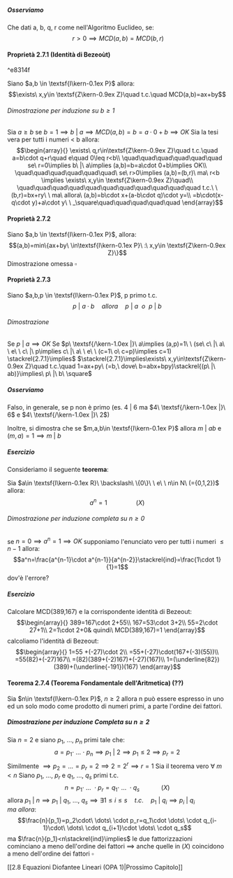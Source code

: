 ##### Osserviamo
Che dati a, b, q, r come nell'Algoritmo Euclideo, se: $$\ r>0\implies MCD(a,b)=MCD(b,r)$$ 

#### Proprietà 2.7.1 (Identità di Bezeoùt)

^e8314f

Siano $a,b \in \textsf{I\kern-0.1ex P}$ allora:$$\exists\ x,y\in \textsf{Z\kern-0.9ex Z}\quad t.c.\quad MCD(a,b)=ax+by$$
###### Dimostrazione per induzione su $b\geq1$  
Sia $a\geq b$ se $b=1\implies b\ |\ a\implies MCD(a,b)=b=a\cdot 0+b\implies OK$
Sia la tesi vera per tutti i numeri < b allora:$$\begin{array}{}
\exists\ q,r\in\textsf{Z\kern-0.9ex Z}\quad t.c.\quad a=b\cdot q+r\quad e\quad 0\leq r<b\\
 \quad\quad\quad\quad\quad\quad se\ r=0\implies b\ |\ a\implies (a,b)=b=a\cdot 0+b\implies OK\\
 \quad\quad\quad\quad\quad\quad\  se\ r>0\implies (a,b)=(b,r)\ ma\ r<b \implies \exists\ x,y\in \textsf{Z\kern-0.9ex Z}\quad\\
 \quad\quad\quad\quad\quad\quad\quad\quad\quad\quad\quad t.c.\ \ (b,r)=bx+ry\ \ ma\ allora\ (a,b)=b\cdot x+(a-b\cdot q)\cdot y=\\
  =b\cdot(x-q\cdot y)+a\cdot y\ \ _\square\quad\quad\quad\quad\quad
\end{array}$$
#### Proprietà 2.7.2 
Siano $a,b \in \textsf{I\kern-0.1ex P}$, allora:$$(a,b)=min\{ax+by\ \in\textsf{I\kern-0.1ex P}\ :\ x,y\in \textsf{Z\kern-0.9ex Z}\}$$
Dimostrazione omessa $\square$ 

#### Proprietà 2.7.3
Siano $a,b,p \in \textsf{I\kern-0.1ex P}$, p primo t.c.$$p\ |\ a\cdot b\quad allora\quad p\ |\ a\ \ o\ \ p\ |\ b$$

###### Dimostrazione
Se $p\ |\ a\implies OK$
Se $p\ \textsf{/\kern-1.0ex |}\ a\implies (a,p)=1\ \ (se\ c\ |\ a\ \ e\ \ c\ |\ p\implies c\ |\ a\ \ e\ \ (c=1\ o\ c=p)\implies c=1) \stackrel{2.7.1}\implies$ 
$\stackrel{2.7.1}\implies\exists\ x,y\in\textsf{Z\kern-0.9ex Z}\quad t.c.\quad 1=ax+py\ (=b,\ dove\ b=abx+bpy)\stackrel{(p\ |\ ab)}\implies\ p\ |\ b\ \square$ 

##### Osserviamo
Falso, in generale, se p non è primo (es. $4\ |\ 6$ ma $4\ \textsf{/\kern-1.0ex |}\ 6$ e $4\ \textsf{/\kern-1.0ex |}\ 2$)

Inoltre, si dimostra che se $m,a,b\in \textsf{I\kern-0.1ex P}$ allora $m\ |\ ab$ e $(m, a)=1\implies m\ |\ b$

##### Esercizio
Consideriamo il seguente **teorema**:

Sia $a\in \textsf{I\kern-0.1ex R}\ \backslash\ \{0\}\ \ e\ \ n\in N\ (={0,1,2})$ allora:$$a^n=1\quad\quad\quad\quad (X)$$
 
###### Dimostrazione per induzione completa su $n\geq0$ 
se $n=0\implies a^n=1\implies OK$
supponiamo l'enunciato vero per tutti i numeri $\leq n-1$ allora:$$a^n=\frac{a^{n-1}\cdot a^{n-1}}{a^{n-2}}\stackrel{ind}=\frac{1\cdot 1}{1}=1$$
dov'è l'errore?
##### Esercizio
Calcolare MCD(389,167) e la corrispondente identità di Bezeout:$$\begin{array}{}
389=167\cdot 2+55\\
167=53\cdot 3+2\\
55=2\cdot 27+1\\
2=1\cdot 2+0& quindi\ MCD(389,167)=1
\end{array}$$
calcoliamo l'identità di Bezeout:$$\begin{array}{}
1=55 +(-27)\cdot 2\\
=55+(-27)\cdot(167+(-3)(55))\\
=55(82)+(-27)167\\
=(82)(389+(-2)167)+(-27)(167)\\
1=(\underline{82})(389)+(\underline{-191})(167)
\end{array}$$
#### Teorema 2.7.4 (Teorema Fondamentale dell'Aritmetica) (??)
Sia $n\in \textsf{I\kern-0.1ex P}$, $n\geq2$ allora n può essere espresso in uno ed un solo modo come prodotto di numeri primi, a parte l'ordine dei fattori.
##### Dimostrazione per induzione Completa su $n\geq2$ 
Sia $n=2$ e siano $p_1,\ \dots,\ p_n$ primi tale che:$$a=p_1\cdot\ \dots\ \cdot\ p_n\implies p_1\ |\ 2\implies p_1\leq2\implies p_r=2$$
Similmente $\implies p_2=\dots=p_r=2\implies 2=2^r\implies r=1$
Sia il teorema vero $\forall\ m < n$ 
Siano $p_1,\ \dots,\ p_r$ e $q_1,\ \dots,\ q_s$ primi t.c.$$n=p_1 \cdot\ \dots\ \cdot p_r=q_1\cdot\ \dots\ \cdot q_s\quad\quad\quad (X)$$
allora $p_1\ |\ n\implies p_1\ |\ q_1,\ \dots,\ q_s\implies \exists 1\leq i \leq s\quad t.c.\quad p_1\ |\ q_i\implies p_i\ |\ q_i\quad\quad ma\ allora:$ $$\frac{n}{p_1}=p_2\cdot\ \dots\ \cdot p_r=q_1\cdot \dots\ \cdot q_{i-1}\cdot\ \dots\ \cdot q_{i+1}\cdot \dots\ \cdot q_s$$
ma $\frac{n}{p_1}<n\stackrel{ind}\implies$ le due fattorizzazioni cominciano a meno dell'ordine dei fattori $\implies$ anche quelle in $(X)$ coincidono a meno dell'ordine dei fattori $\square$ 

[[2.8 Equazioni Diofantee Lineari (OPA 1)|Prossimo Capitolo]] 